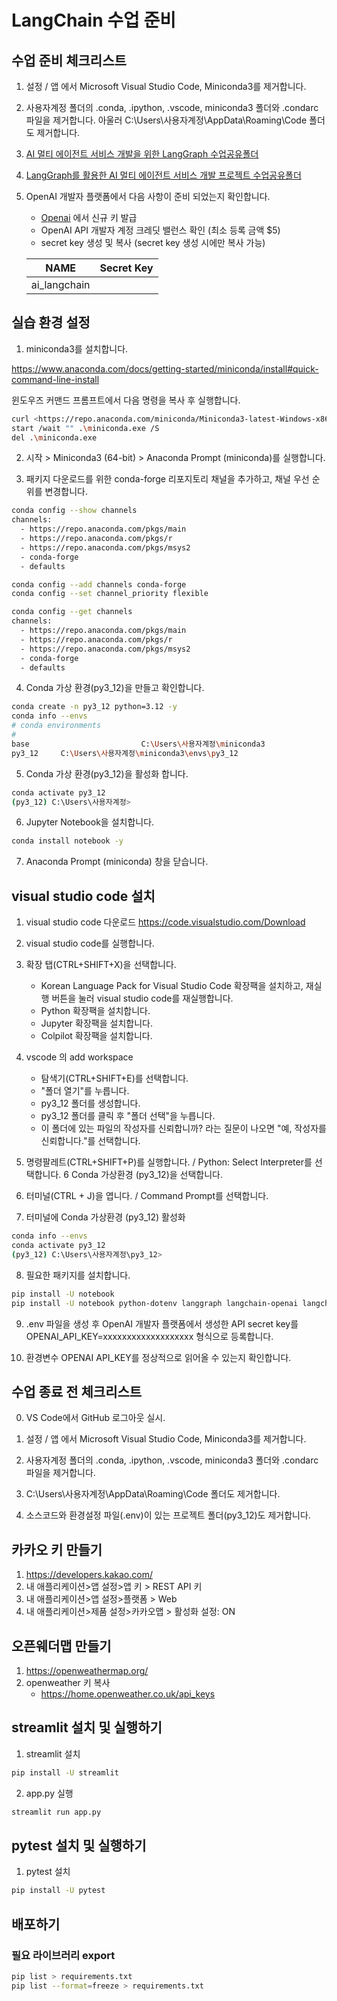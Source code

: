 # LangChain 수업 준비

## 수업 준비 체크리스트

1. 설정 / 앱 에서 Microsoft Visual Studio Code, Miniconda3를 제거합니다.

2. 사용자계정 폴더의 .conda, .ipython, .vscode, miniconda3 폴더와 .condarc 파일을 제거합니다. 아울러 C:\Users\사용자계정\AppData\Roaming\Code 폴더도 제거합니다.

3. <a href='https://bit.ly/4j0waaU' target='_blank'> AI 멀티 에이전트 서비스 개발을 위한 LangGraph 수업공유폴더</a>
3. <a href='https://bit.ly/3XXkehT' target='_blank'>LangGraph를 활용한 AI 멀티 에이전트 서비스 개발 프로젝트 수업공유폴더</a>

4. OpenAI 개발자 플랫폼에서 다음 사항이 준비 되었는지 확인합니다.
   - <a href='https://platform.openai.com/api-keys' target='_blank'>Openai</a> 에서 신규 키 발급
   - OpenAI API 개발자 계정 크레딧 밸런스 확인 (최소 등록 금액 $5)
   - secret key 생성 및 복사 (secret key 생성 시에만 복사 가능)

    | NAME         | Secret Key |
    | ------------ | ---------- |
    | ai_langchain |            |

## 실습 환경 설정

1. miniconda3를 설치합니다.

<https://www.anaconda.com/docs/getting-started/miniconda/install#quick-command-line-install>

윈도우즈 커맨드 프롬프트에서 다음 명령을 복사 후 실행합니다.

```bash
curl <https://repo.anaconda.com/miniconda/Miniconda3-latest-Windows-x86_64.exe> -o .\miniconda.exe
start /wait "" .\miniconda.exe /S
del .\miniconda.exe
```

2. 시작 > Miniconda3 (64-bit) > Anaconda Prompt (miniconda)를 실행합니다.

3. 패키지 다운로드를 위한 conda-forge 리포지토리  채널을 추가하고, 채널 우선 순위를 변경합니다.

```bash
conda config --show channels
channels:
  - https://repo.anaconda.com/pkgs/main
  - https://repo.anaconda.com/pkgs/r
  - https://repo.anaconda.com/pkgs/msys2
  - conda-forge
  - defaults

conda config --add channels conda-forge
conda config --set channel_priority flexible

conda config --get channels
channels:
  - https://repo.anaconda.com/pkgs/main
  - https://repo.anaconda.com/pkgs/r
  - https://repo.anaconda.com/pkgs/msys2
  - conda-forge
  - defaults

```

4. Conda 가상 환경(py3_12)을 만들고 확인합니다.

```bash
conda create -n py3_12 python=3.12 -y
conda info --envs
# conda environments
#
base                         C:\Users\사용자계정\miniconda3
py3_12     C:\Users\사용자계정\miniconda3\envs\py3_12
```

5. Conda 가상 환경(py3_12)을 활성화 합니다.

```bash
conda activate py3_12
(py3_12) C:\Users\사용자계정>
```

6. Jupyter Notebook을 설치합니다.

```bash
conda install notebook -y
```

7. Anaconda Prompt (miniconda) 창을 닫습니다.

## visual studio code 설치

1. visual studio code 다운로드
  <https://code.visualstudio.com/Download>

2. visual studio code를 실행합니다.

3. 확장 탭(CTRL+SHIFT+X)을 선택합니다.
   - Korean Language Pack for Visual Studio Code 확장팩을 설치하고, 재실행 버튼을 눌러 visual studio code를 재실행합니다.
   - Python 확장팩을 설치합니다.
   - Jupyter 확장팩을 설치합니다.
   - Colpilot 확장팩을 설치합니다.

4. vscode 의 add workspace
   - 탐색기(CTRL+SHIFT+E)를 선택합니다.
   - "폴더 열기"를 누릅니다.
   - py3_12 폴더를 생성합니다.
   - py3_12 폴더를 클릭 후 "폴더 선택"을 누릅니다.
   - 이 폴더에 있는 파일의 작성자를 신뢰합니까? 라는 질문이 나오면  "예, 작성자를 신뢰합니다."를 선택합니다.

5. 명령팔레트(CTRL+SHIFT+P)를 실행합니다. / Python: Select Interpreter를 선택합니다. 6 Conda 가상환경 (py3_12)을 선택합니다.

6. 터미널(CTRL + J)을 엽니다. / Command Prompt를 선택합니다.

7. 터미널에 Conda 가상환경 (py3_12) 활성화

```bash
conda info --envs
conda activate py3_12
(py3_12) C:\Users\사용자계정\py3_12>
```

8. 필요한 패키지를 설치합니다.

```bash
pip install -U notebook
pip install -U notebook python-dotenv langgraph langchain-openai langchain-community requests
```

9. .env 파일을 생성 후 OpenAI 개발자 플랫폼에서 생성한 API secret key를 OPENAI_API_KEY=xxxxxxxxxxxxxxxxxxx 형식으로 등록합니다.

10. 환경변수 OPENAI API_KEY를 정상적으로 읽어올 수 있는지 확인합니다.

## 수업 종료 전 체크리스트

0. VS Code에서 GitHub 로그아웃 실시.

1. 설정 / 앱 에서 Microsoft Visual Studio Code, Miniconda3를 제거합니다.
2. 사용자계정 폴더의 .conda, .ipython, .vscode, miniconda3 폴더와 .condarc 파일을 제거합니다.
3. C:\Users\사용자계정\AppData\Roaming\Code 폴더도 제거합니다.
4. 소스코드와 환경설정 파일(.env)이 있는 프로젝트 폴더(py3_12)도 제거합니다.

## 카카오 키 만들기

1. <https://developers.kakao.com/>
2. 내 애플리케이션>앱 설정>앱 키 > REST API 키
3. 내 애플리케이션>앱 설정>플랫폼 > Web
4. 내 애플리케이션>제품 설정>카카오맵 > 활성화 설정: ON

## 오픈웨더맵 만들기

1. <https://openweathermap.org/>
2. openweather 키 복사
   - <https://home.openweather.co.uk/api_keys>

## streamlit 설치 및 실행하기

1. streamlit 설치

```bash
pip install -U streamlit
```

2. app.py 실행

```bash
streamlit run app.py
```

## pytest 설치 및 실행하기

1. pytest 설치

```bash
pip install -U pytest
```

## 배포하기

### 필요 라이브러리 export
```bash
pip list > requirements.txt
pip list --format=freeze > requirements.txt
```

### 
